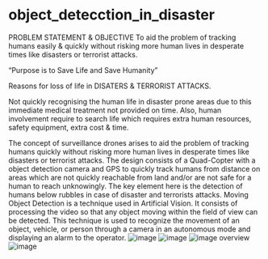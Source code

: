 # object_detecction_in_disaster
PROBLEM STATEMENT & OBJECTIVE
To aid the problem of tracking humans   easily & quickly without risking more human lives in desperate times like disasters or terrorist attacks.

“Purpose is to Save Life and 
Save Humanity”

Reasons for loss of life in DISATERS & TERRORIST ATTACKS.

Not quickly recognising the human life in disaster prone areas due to this immediate medical treatment not provided on time.
Also, human involvement require to search life which requires extra human resources, safety equipment, extra cost & time.

The concept of surveillance drones arises to aid the problem of tracking humans quickly without risking more human lives in desperate times like disasters or terrorist attacks. 
The design consists of a Quad-Copter with a object detection camera and GPS to quickly track humans from distance on areas which are not quickly reachable from land and/or are not safe for a human to reach unknowingly. 
The key element here is the detection of humans below rubbles in case of disaster and terrorists attacks. 
Moving Object Detection is a technique used in Artificial Vision. It consists of processing the video so that any object moving within the field of view can be detected. This technique is used to recognize the movement of an object, vehicle, or person through a camera in an autonomous mode and displaying an alarm to the operator.
![image](https://user-images.githubusercontent.com/76814511/187644359-4f702201-4b89-4d9a-a8c5-6510f0128a56.png)
![image](https://user-images.githubusercontent.com/76814511/187644440-0e7f4371-12d6-47f9-9b50-f55985e92219.png)
![image](https://user-images.githubusercontent.com/76814511/187644505-c9efe797-a754-41f7-b37a-30aace49d992.png)
overview
![image](https://user-images.githubusercontent.com/76814511/187644997-ea25b565-edf6-479a-96d3-eaa10e742bfd.png)




